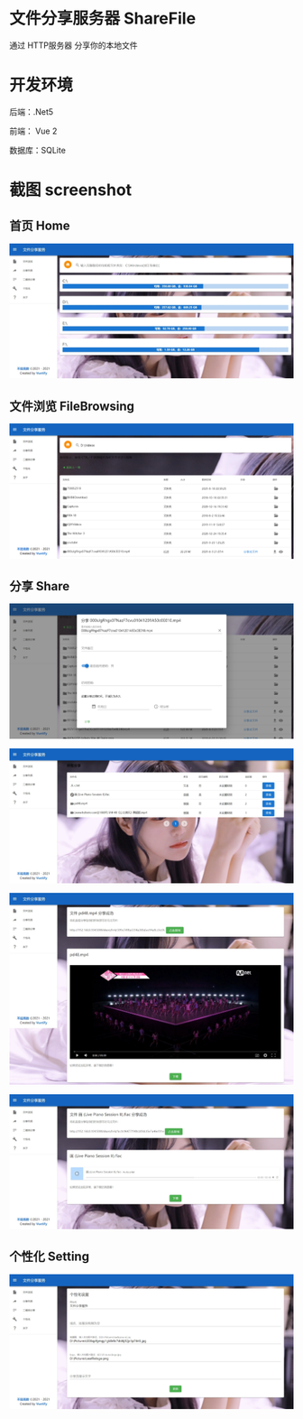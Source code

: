 # 文件分享服务器 ShareFile

通过 HTTP服务器 分享你的本地文件



# 开发环境

后端：.Net5

前端： Vue 2

数据库：SQLite

# 截图 screenshot

## 首页 Home

![home](/img/home.jpeg "home")

## 文件浏览 FileBrowsing

![FileBrowsing](/img/home2.png "FileBrowsing")

## 分享 Share

![Share](/img/home3.png "Share")


![ShareList](/img/sharelist.jpeg "ShareList")

![ShareVideo](/img/share.jpeg "ShareVideo")

![ShareMusci](/img/share1.jpeg "ShareMusci")

## 个性化 Setting


![setting](/img/setting.jpeg "setting")
